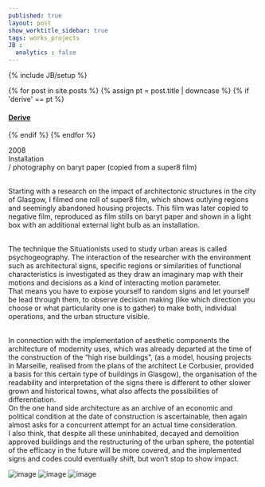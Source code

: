 ```yaml
---
published: true
layout: post
show_worktitle_sidebar: true
tags: works_projects
JB :
  analytics : false
---
```


{% include JB/setup %}


{% for post in site.posts %}
    {% assign pt = post.title | downcase %}
    {% if 'derive' == pt %}
<h4><a href="{{ BASE_PATH }}{{ post.url }}">Derive</a></h4>
    {% endif %}
{% endfor %}

<p>
2008<br />
Installation<br />
/ photography on baryt paper (copied from a super8 film)<br /><br />

Starting with a research on the impact of architectonic structures in the city of Glasgow, I filmed one roll of super8 film, which shows outlying regions and seemingly abandoned housing projects. This film was later copied to negative film, reproduced as film stills on baryt paper and shown in a light box with an additional external light bulb as an installation.<br /><br />

The technique the Situationists used to study urban areas is called psychogeography. The interaction of the researcher with the environment such as architectural signs, specific regions or similarities of functional characteristics is investigated as they draw an imaginary map with their motions and decisions as a kind of interacting motion parameter.<br />
That means you have to expose yourself to random signs and let yourself be lead through them, to observe decision making (like which direction you choose or what particularity one is to gather) to make both, individual operations, and the urban structure visible.<br /><br />

In connection with the implementation of aesthetic components the architecture of modernity uses, which was already departed at the time of the construction of the “high rise buildings”, (as a model, housing projects in Marseille, realised from the plans of the architect Le Corbusier, provided a basis for this certain type of buildings in Glasgow), the organisation of the readability and interpretation of the signs there is different to other slower grown and historical towns, what also affects the possibilities of differentiation.<br />
On the one hand side architecture as an archive of an economic and political condition at the date of construction is ascertainable, then again almost asks for a concurrent attempt for an actual time consideration.<br />
I also think, that despite all these uninhabited, decayed and demolition approved buildings and the restructuring of the urban sphere, the potential of the efficacy in the future will be more covered, and the implemented signs and codes could eventually shift, but won’t stop to show impact.
</p>

<img src="{{ site.url }}/images/derive1.jpg" alt="image">
<img src="{{ site.url }}/images/derive3.jpg" alt="image">
<img src="{{ site.url }}/images/derive2.jpg" alt="image">
